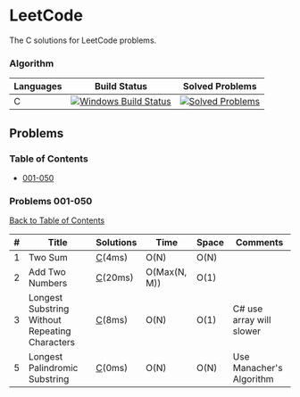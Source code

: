 # LeetCode
The C solutions for LeetCode problems.

### Algorithm

| Languages | Build Status | Solved Problems |
| --------- | ------------ | --------------- |
|C|[![Windows Build Status](https://img.shields.io/appveyor/ci/bigegg/leetcode-e5dh1.svg?style=flat-square&label=Windows%20Build)](https://ci.appveyor.com/project/BigEgg/leetcode-e5dh1)|[![Solved Problems](https://img.shields.io/badge/Solved%20Problems-4-blue.svg?style=flat-square)](https://github.com/BigEgg/LeetCode/tree/C)|

## Problems

### Table of Contents
* [001-050](#Problems-001-050)

### Problems 001-050
[Back to Table of Contents](#Table-of-Contents)

| # | Title | Solutions | Time | Space | Comments |
|---| ----- | --------- | ---- | ----- | -------- |
| 1 | Two Sum | [C](./Leetode/001-TwoSum.c)(4ms) | O(N) | O(N) | |
| 2 | Add Two Numbers | [C](./Leetode/002-AddTwoNumbers.c)(20ms) | O(Max(N, M)) | O(1) | |
| 3 | Longest Substring Without Repeating Characters | [C](./Leetode/003-LongestSubstringWithoutRepeatingharacters.c)(8ms) | O(N) | O(1) | C# use array will slower |
| 5 | Longest Palindromic Substring | [C](./Leetode/005-LongestPalindromicSubstring.c)(0ms) | O(N) | O(N) | Use Manacher's Algorithm |
